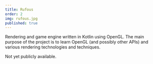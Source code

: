 ```yaml
---
title: Rufous
order: 2
img: rufous.jpg
published: true
---
```

Rendering and game engine written in Kotlin using OpenGL. The main purpose of the project is to learn OpenGL (and possibly other APIs) and various rendering technologies and techniques.

Not yet publicly available.
